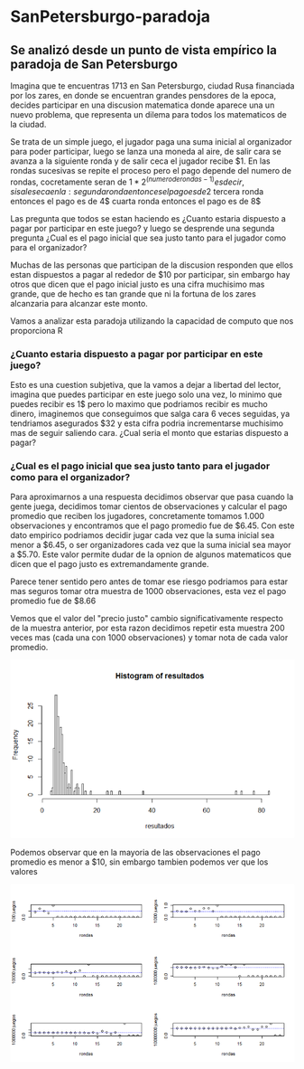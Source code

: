 # SanPetersburgo-paradoja

## Se analizó desde un punto de vista empírico la paradoja de San Petersburgo

Imagina que te encuentras 1713 en San Petersburgo, ciudad Rusa financiada por los zares, en donde se encuentran grandes pensdores de la epoca, decides participar en una discusion matematica donde aparece una un nuevo problema, que representa un dilema para todos los matematicos de la ciudad. 

Se trata de un simple juego, el jugador paga una suma inicial al organizador para poder participar, luego se lanza una moneda al aire, de salir cara se avanza a la siguiente ronda y de salir ceca el jugador recibe $1. En las rondas sucesivas se repite el proceso pero el pago depende del numero de rondas, cocretamente seran de $1 * 2^(numero de rondas - 1)
es decir, si sale seca en la:
   segunda ronda entonces el pago es de 2$
   tercera ronda entonces el pago es de 4$
   cuarta ronda entonces el pago es de 8$

Las pregunta que todos se estan haciendo es ¿Cuanto estaria dispuesto a pagar por participar en este juego? y luego se desprende una segunda pregunta ¿Cual es el pago inicial que sea justo tanto para el jugador como para el organizador?

Muchas de las personas que participan de la discusion responden que ellos estan dispuestos a pagar al rededor de $10 por participar, sin embargo hay otros que dicen que el pago inicial justo es una cifra muchisimo mas grande, que de hecho es tan grande que ni la fortuna de los zares alcanzaria para alcanzar este monto.

Vamos a analizar esta paradoja utilizando la capacidad de computo que nos proporciona R

### ¿Cuanto estaria dispuesto a pagar por participar en este juego?

Esto es una cuestion subjetiva, que la vamos a dejar a libertad del lector, imagina que puedes participar en este juego solo una vez, lo minimo que puedes recibir es 1$ pero lo maximo que podriamos recibir es mucho dinero, imaginemos que conseguimos que salga cara 6 veces seguidas, ya tendriamos asegurados $32 y esta cifra podria incrementarse muchisimo mas de seguir saliendo cara. ¿Cual seria el monto que estarias dispuesto a pagar?

### ¿Cual es el pago inicial que sea justo tanto para el jugador como para el organizador?

Para aproximarnos a una respuesta decidimos observar que pasa cuando la gente juega, decidimos tomar cientos de observaciones y calcular el pago promedio que reciben los jugadores, concretamente tomamos 1.000 observaciones y encontramos que el pago promedio fue de $6.45. Con este dato empirico podriamos decidir jugar cada vez que la suma inicial sea menor a $6.45, o ser organizadores cada vez que la suma inicial sea mayor a $5.70. Este valor permite dudar de la opnion de algunos matematicos que dicen que el pago justo es extremandamente grande. 

Parece tener sentido pero antes de tomar ese riesgo podriamos para estar mas seguros tomar otra muestra de 1000 observaciones, esta vez el pago promedio fue de $8.66

Vemos que el valor del "precio justo" cambio significativamente respecto de la muestra anterior, por esta razon decidimos repetir esta muestra 200 veces mas (cada una con 1000 observaciones) y tomar nota de cada valor promedio.


![Caption for the picture.](/histo.png)

Podemos observar que en la mayoria de las observaciones el pago promedio es menor a $10, sin embargo tambien podemos ver que los valores 

![Caption for the picture.](/promedio_por_ronda.png)

